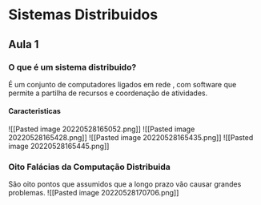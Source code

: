 # Sistemas Distribuidos

## Aula 1
### O que é um sistema distribuido?
É um conjunto de computadores ligados em rede , com software que permite a partilha de recursos e coordenação de atividades.

#### Caracteristicas

![[Pasted image 20220528165052.png]]
![[Pasted image 20220528165428.png]]
![[Pasted image 20220528165435.png]]
![[Pasted image 20220528165445.png]]

### Oito Falácias da Computação Distribuida
São oito pontos que assumidos que a longo prazo vão causar grandes problemas.
![[Pasted image 20220528170706.png]]

### 